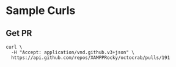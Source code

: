 # Sample Curls

## Get PR

```
curl \
  -H "Accept: application/vnd.github.v3+json" \
  https://api.github.com/repos/XAMPPRocky/octocrab/pulls/191
```
